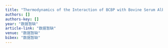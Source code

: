 ```yaml
---
title: "Thermodynamics of the Interaction of BCBP with Bovine Serum Albumin"
authors: []
authors-key: []
year: "数据暂缺"
article-link: "数据暂缺"
venue: "数据暂缺"
bibex: "数据暂缺"
---
```

